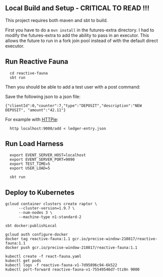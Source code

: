 ## Local Build and Setup - CRITICAL TO READ !!!

This project requires both maven and sbt to build.

First you have to do a `mvn install` in the futures-extra directory.  I had to modify the futures-extra to add the ability to pass in an executor.  This allows the future to run in a fork join pool instead of with the default direct executor.

## Run Reactive Fauna

```
  cd reactive-fauna
  sbt run
```

Then you should be able to add a test user with a post command:

Save the following json to a json file:

`{"clientId":0,"counter":7,"type":"DEPOSIT","description":"NEW DEPOSIT", "amount":"42.11"}`

For example with [HTTPie](https://httpie.org/doc):

```
  http localhost:9000/add < ledger-entry.json
```

## Run Load Harness


```
  export EVENT_SERVER_HOST=localhost
  export EVENT_SERVER_PORT=9090
  export TEST_TIME=5
  export USER_LOAD=5

  sbt run
```  

## Deploy to Kubernetes

```
gcloud container clusters create raptor \
      --cluster-version=1.9.7 \
      --num-nodes 3 \
      --machine-type n1-standard-2
```

```
sbt docker:publishLocal
```

```
gcloud auth configure-docker
docker tag reactive-fauna:1.1 gcr.io/precise-window-210817/reactive-fauna:1.1
docker push gcr.io/precise-window-210817/reactive-fauna:1.1
```

```
kubectl create -f react-fauna.yaml
kubectl get pods
kubectl logs -f reactive-fauna-v1-7d95896c94-6k522
kubectl port-forward reactive-fauna-v1-75549546d7-ttz8n 9000
```
